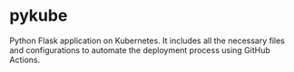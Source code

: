 # pykube

Python Flask application on Kubernetes. It includes all the necessary files and configurations to automate the deployment process using GitHub Actions.
